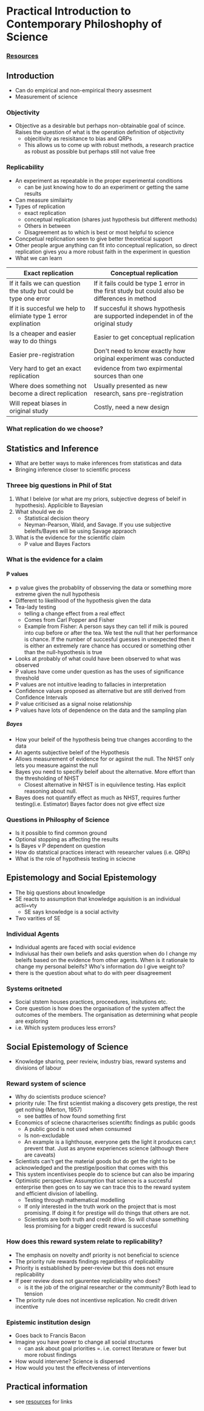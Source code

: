 # Practical Introduction to Contemporary Philoshophy of Science 

### [Resources](https://docs.google.com/document/d/1Dj8w7-2DNxveNe9g1tK37I2y4_hBrz-8K3jGhLetjFQ/edit)

## Introduction 
- Can do empirical and non-empirical theory assesment 
- Measurement of science 

### Objectivity 
- Objective as a desirable but perhaps non-obtainable goal of scince. Raises the question of what is the operation definition of objectivity
    - objecitivity as resisitance to bias and QRPs
    - This allows us to come up with robust methods, a research practice as robust as possible but perhaps still not value free 
 
### Replicability 
- An experiment as repeatable in the proper experimental conditions 
    - can be just knowing how to do an experiment or getting the same results 
- Can measure similairty 
- Types of replication 
    - exact replication
    - conceptual replication (shares just hypothesis but different methods) 
    - Others in between 
    - Disagreement as to which is best or most helpful to science
- Concpetual replicnation seen to give better theoretical support 
- Other people argue anything can fit into conceptual replication, so direct replication gives you a more robust faith in the experiment in question 
- What we can learn 

Exact replication | Conceptual replication
------------------- | -------------------------
If it fails we can question the study but could be type one error | If it fails could be type 1 error in the first study but could also be differences in method|
If it is succesful we help to elimiate type 1 error explination | If succesful it shows hypothesis are supported independet in of the original study 
Is a cheaper and easier way to do things | Easier to get conceptual replication 
Easier pre-registration | Don't need to know exactly how original experiment was conducted 
Very hard to get an exact replication | evidence from two expirmental sources than one
Where does something not become a direct replication | Usually presented as new research, sans pre-registration
Will repeat biases in original study | Costly, need a new design 

### What replication do we choose?

## Statistics and Inference 
- What are better ways to make inferences from statisticas and data 
- Bringing inference closer to scientific process 

### Threee big questions in Phil of Stat 
1. What I beleive (or what are my priors, subjective degress of beleif in hypothesis). Applicible to Bayesian 
2. What should we do 
    - Statistical decision theory 
    - Neyman-Pearson, Wald, and Savage. If you use subjective beleifs/Bayes will be using Savage appraoch 
3. What is the evidence for the scientific claim 
    - P value and Bayes Factors 

### What is the evidence for a claim 
#### P values
- p value gives the probablity of obsserving the data or something more extreme given the null hypothesis 
- Different to likelihood of the hypothesis given the data 
- Tea-lady testing
    - telling a change effect from a real effect 
    - Comes from Carl Popper and Fisher 
    - Example from Fisher: A person says they can tell if milk is poured into cup before or after the tea. We test the null that her performance is chance. If the number of succesful guesses in unexpected then it is either an extremely rare chance has occured or something other than the null-hypothesis is true 
- Looks at probably of what could have been observed to what was observed 
- P values have come under question as has the uses of significance threshold
- P values are not intuitive leading to fallacies in interpretation 
- Confidence values proposed as alternative but are still derived from Confidence Intervals 
- P value criticised as a signal noise relationship
- P values have lots of dependence on the data and the sampling plan

##### Bayes 
- How your beleif of the hypothesis being true changes according to the data 
- An agents subjective beleif of the Hypothesis 
- Allows measurement of evidence for or agsinst the null. The NHST only lets you measure against the null
- Bayes you need to specifiy beleif about the alternative. More effort than the thresholding of NHST 
    - Closest alternative in NHST is in equivilence testing. Has explicit reasoning about null.
- Bayes does not quantify effect as much as NHST, requires further testing(i.e. Estimator) Bayes factor does not give effect size   

### Questions in Philosphy of Science 
- Is it possible to find common ground 
- Optional stopping as affecting the results 
- Is Bayes v P dependent on question 
- How do statstical practices interact with researcher values (i.e. QRPs)
- What is the role of hypothesis testing in sciecne 

## Epistemology and Social Epistemology
- The big questions about knowledge 
- SE reacts to assumption that knowledge aquisition is an individual actii=vty 
    - SE says knowledge is a social activity 
- Two varities of SE 

### Individual Agents 
- Individual agents are faced with social evidence 
- Indiviusal has their own beliefs and asks querstion when do I change my beleifs based on the evidence from other agents. When is it rationale to change my personal beleifs? Who's information do I give weight to?
- there is the question about what to do with peer disagreement 

### Systems oritneted 
- Social ststem houses practices, proceedures, insitutions etc. 
- Core question is how does the organisation of the system affect the outcomes of the members. The organisation as determining what people are exploring 
- i.e. Which system produces less errors?

## Social Epistemology of Science 
- Knowledge sharing, peer revieiw, industry bias, reward systems and divisions of labour 

### Reward system of science 
- Why do scientists produce science?
- priority rule: The first scientist making a discovery gets prestige, the rest get nothing (Merton, 1957)
    - see battles of how found something first 
- Economics of sciecne characrterises scientiftc findings as public goods 
    - A public good is not used when consumed 
    - Is non-excludable 
    - An example is a lighthouse, everyone gets the light it produces can;t prevent that. Just as anyone experiences science (although there are caveats) 
- Scientists can't get the material goods but do get the right to be acknowledged and the prestige/position that comes with this 
- This system incentivises people do to science but can also be imparing 
- Optimistic perspective: Assumption that science is a succesful enterprise then goes on to say we can trace this to the reward system and efficient division of labelling. 
    - Testing through mathematical modelling 
    - If only interested in the truth work on the project that is most promising. If doing it for prestige will do things that others are not. 
    - Scientists are both truth and credit drive. So will chase something less promising for a bigger credit reward is succesful 
### How does this reward system relate to replicability?
- The emphasis on novelty andf priority is not beneficial to science 
- The priority rule rewards findings regardless of replicability 
- Priority is estsablished by peer-review but this does not ensure replicability 
- If peer review does not gaurentee repliciability who does?
    - is it the job of the original researcher or the community? Both lead to tension 
- The priority rule does not incentivse replication. No credit driven incentive

### Epistemic institution design 
- Goes back to Francis Bacon 
- Imagine you have power to change all social structures 
    - can ask about goal priorities =. i.e. correct literature or fewer but more robust findings 
- How would intervene? Science is dispersed
- How would you test the effecitveness of interventions 

## Practical information 
- see [resources](https://docs.google.com/document/d/1Dj8w7-2DNxveNe9g1tK37I2y4_hBrz-8K3jGhLetjFQ/edit) for links 
